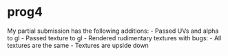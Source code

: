 # prog4 

My partial submission has the following additions:
    - Passed UVs and alpha to gl
    - Passed texture to gl
    - Rendered rudimentary textures with bugs:
        - All textures are the same
        - Textures are upside down